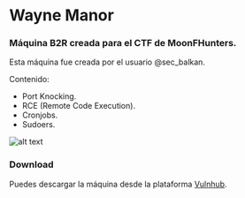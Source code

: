 # Wayne Manor
### Máquina B2R creada para el CTF de MoonFHunters.

Esta máquina fue creada por el usuario @sec_balkan.

Contenido:
- Port Knocking.
- RCE (Remote Code Execution).
- Cronjobs.
- Sudoers.

![alt text](https://raw.githubusercontent.com/sec-balkan/Vulnerable_Machines/main/wayne_manor/img/Wayne_Manor.jpg)

### Download

Puedes descargar la máquina desde la plataforma [Vulnhub](https://www.vulnhub.com/entry/wayne-manor-1,681/).

